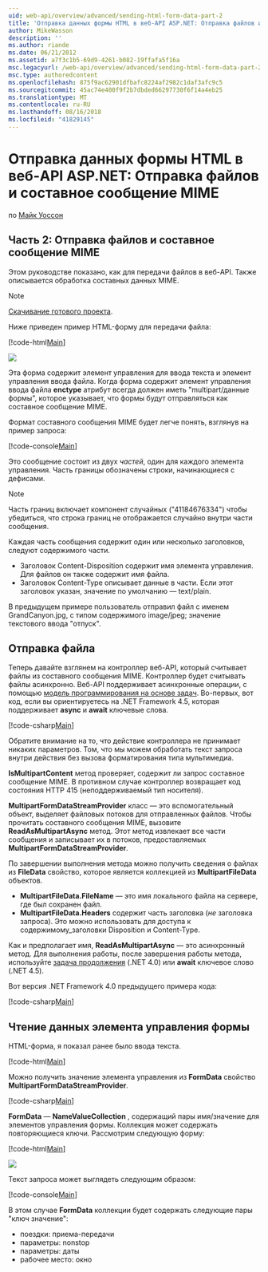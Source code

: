 ```yaml
---
uid: web-api/overview/advanced/sending-html-form-data-part-2
title: 'Отправка данных формы HTML в веб-API ASP.NET: Отправка файлов и составное сообщение MIME | Документация Майкрософт'
author: MikeWasson
description: ''
ms.author: riande
ms.date: 06/21/2012
ms.assetid: a7f3c1b5-69d9-4261-b082-19ffafa5f16a
msc.legacyurl: /web-api/overview/advanced/sending-html-form-data-part-2
msc.type: authoredcontent
ms.openlocfilehash: 875f9ac62901dfbafc8224af2982c1daf3afc9c5
ms.sourcegitcommit: 45ac74e400f9f2b7dbded66297730f6f14a4eb25
ms.translationtype: MT
ms.contentlocale: ru-RU
ms.lasthandoff: 08/16/2018
ms.locfileid: "41829145"
---
```

<a name="sending-html-form-data-in-aspnet-web-api-file-upload-and-multipart-mime"></a>Отправка данных формы HTML в веб-API ASP.NET: Отправка файлов и составное сообщение MIME
====================
по [Майк Уоссон](https://github.com/MikeWasson)

## <a name="part-2-file-upload-and-multipart-mime"></a>Часть 2: Отправка файлов и составное сообщение MIME

Этом руководстве показано, как для передачи файлов в веб-API. Также описывается обработка составных данных MIME.

> [!NOTE]
> [Скачивание готового проекта](https://code.msdn.microsoft.com/ASPNET-Web-API-File-Upload-a8c0fb0d).


Ниже приведен пример HTML-форму для передачи файла:

[!code-html[Main](sending-html-form-data-part-2/samples/sample1.html)]

![](sending-html-form-data-part-2/_static/image1.png)

Эта форма содержит элемент управления для ввода текста и элемент управления ввода файла. Когда форма содержит элемент управления ввода файла **enctype** атрибут всегда должен иметь &quot;multipart/данные формы&quot;, которое указывает, что формы будут отправляться как составное сообщение MIME.

Формат составного сообщения MIME будет легче понять, взглянув на пример запроса:

[!code-console[Main](sending-html-form-data-part-2/samples/sample2.cmd)]

Это сообщение состоит из двух *частей*, один для каждого элемента управления. Часть границы обозначены строки, начинающиеся с дефисами.

> [!NOTE]
> Часть границ включает компонент случайных (&quot;41184676334&quot;) чтобы убедиться, что строка границ не отображается случайно внутри части сообщения.


Каждая часть сообщения содержит один или несколько заголовков, следуют содержимого части.

- Заголовок Content-Disposition содержит имя элемента управления. Для файлов он также содержит имя файла.
- Заголовок Content-Type описывает данные в части. Если этот заголовок указан, значение по умолчанию — text/plain.

В предыдущем примере пользователь отправил файл с именем GrandCanyon.jpg, с типом содержимого image/jpeg; значение текстового ввода &quot;отпуск&quot;.

## <a name="file-upload"></a>Отправка файла

Теперь давайте взглянем на контроллер веб-API, который считывает файлы из составного сообщения MIME. Контроллер будет считывать файлы асинхронно. Веб-API поддерживает асинхронные операции, с помощью [модель программирования на основе задач](https://msdn.microsoft.com/library/dd460693.aspx). Во-первых, вот код, если вы ориентируетесь на .NET Framework 4.5, которая поддерживает **async** и **await** ключевые слова.

[!code-csharp[Main](sending-html-form-data-part-2/samples/sample3.cs)]

Обратите внимание на то, что действие контроллера не принимает никаких параметров. Том, что мы можем обработать текст запроса внутри действия без вызова форматирования типа мультимедиа.

**IsMultipartContent** метод проверяет, содержит ли запрос составное сообщение MIME. В противном случае контроллер возвращает код состояния HTTP 415 (неподдерживаемый тип носителя).

**MultipartFormDataStreamProvider** класс — это вспомогательный объект, выделяет файловых потоков для отправленных файлов. Чтобы прочитать составного сообщения MIME, вызовите **ReadAsMultipartAsync** метод. Этот метод извлекает все части сообщения и записывает их в потоков, предоставляемых **MultipartFormDataStreamProvider**.

По завершении выполнения метода можно получить сведения о файлах из **FileData** свойство, которое является коллекцией из **MultipartFileData** объектов.

- **MultipartFileData.FileName** — это имя локального файла на сервере, где был сохранен файл.
- **MultipartFileData.Headers** содержит часть заголовка (*не* заголовка запроса). Это можно использовать для доступа к содержимому\_заголовки Disposition и Content-Type.

Как и предполагает имя, **ReadAsMultipartAsync** — это асинхронный метод. Для выполнения работы, после завершения работы метода, используйте [задача продолжения](https://msdn.microsoft.com/library/ee372288.aspx) (.NET 4.0) или **await** ключевое слово (.NET 4.5).

Вот версия .NET Framework 4.0 предыдущего примера кода:

[!code-csharp[Main](sending-html-form-data-part-2/samples/sample4.cs)]

## <a name="reading-form-control-data"></a>Чтение данных элемента управления формы

HTML-форма, я показал ранее было ввода текста.

[!code-html[Main](sending-html-form-data-part-2/samples/sample5.html)]

Можно получить значение элемента управления из **FormData** свойство **MultipartFormDataStreamProvider**.

[!code-csharp[Main](sending-html-form-data-part-2/samples/sample6.cs?highlight=15)]

**FormData** — **NameValueCollection** , содержащий пары имя/значение для элементов управления формы. Коллекция может содержать повторяющиеся ключи. Рассмотрим следующую форму:

[!code-html[Main](sending-html-form-data-part-2/samples/sample7.html)]

![](sending-html-form-data-part-2/_static/image2.png)

Текст запроса может выглядеть следующим образом:

[!code-console[Main](sending-html-form-data-part-2/samples/sample8.cmd)]

В этом случае **FormData** коллекции будет содержать следующие пары "ключ значение":

- поездки: приема-передачи
- параметры: nonstop
- параметры: даты
- рабочее место: окно
